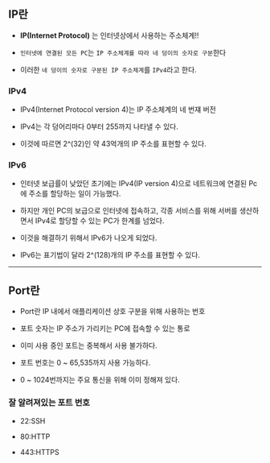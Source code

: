 ## IP란

* **IP(Internet Protocol)** 는 인터넷상에서 사용하는 주소체계!!

* `인터넷에 연결된 모든 PC`는 `IP 주소체계를 따라 네 덩이의 숫자로 구분`한다

* 이러한 `네 덩이의 숫자로 구분된 IP 주소체계`를 `IPv4`라고 한다.

### IPv4

* IPv4(Internet Protocol version 4)는 IP 주소체계의 네 번쟤 버전

* IPv4는 각 덩어리마다 0부터 255까지 나타낼 수 있다.

* 이것에 따르면 2^(32)인 약 43억개의 IP 주소를 표현할 수 있다.

### IPv6
* 인터넷 보급률이 낮았던 초기에는 IPv4(IP version 4)으로 네트워크에 연결된 Pc에 주소를 할당하는 일이 가능했다.

* 하지만 개인 PC의 보급으로 인터넷에 접속하고, 각종 서비스를 위해 서버를 생산하면서 IPv4로 할당할 수 있는 PC가 한계를 넘었다.

* 이것을 해결하기 위해서 IPv6가 나오게 되었다.

* IPv6는 표기법이 달라 2^(128)개의 IP 주소를 표현할 수 있다.
---
## Port란

* Port란 IP 내에서 애플리케이션 상호 구분을 위해 사용하는 번호

* 포트 숫자는 IP 주소가 가리키는 PC에 접속할 수 있는 통로

* 이미 사용 중인 포트는 중복해서 사용 불가하다.

* 포트 번호는 0 ~ 65,535까지 사용 가능하다.

* 0 ~ 1024번까지는 주요 통신을 위해 이미 정해져 있다.

### 잘 알려져있는 포트 번호

* 22:SSH

* 80:HTTP

* 443:HTTPS